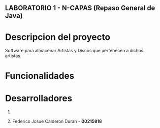 ## LABORATORIO 1 - N-CAPAS (Repaso General de Java)

# Descripcion del proyecto

Software para almacenar Artistas y Discos que pertenecen a dichos artistas.

# Funcionalidades

# Desarrolladores

1.

2. Federico Josue Calderon Duran - **00215818**
